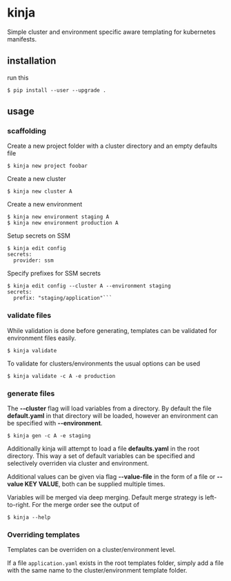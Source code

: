 # kinja

Simple cluster and environment specific aware templating for kubernetes manifests.

## installation

run this

```
$ pip install --user --upgrade .
```

## usage

### scaffolding

Create a new project folder with a cluster directory and an empty defaults file

```
$ kinja new project foobar
```

Create a new cluster

```
$ kinja new cluster A
```

Create a new environment

```
$ kinja new environment staging A
$ kinja new environment production A
```
Setup secrets on SSM

```
$ kinja edit config
secrets:
  provider: ssm
```

Specify prefixes for SSM secrets

```
$ kinja edit config --cluster A --environment staging
secrets:
  prefix: "staging/application"```
```

### validate files

While validation is done before generating, templates can be validated for environment files easily.

```
$ kinja validate
```

To validate for clusters/environments the usual options can be used

```
$ kinja validate -c A -e production
```

### generate files

The **--cluster** flag will load variables from a directory. By default the file **default.yaml** in that directory will be
loaded, however an environment can be specified with **--environment**.

```
$ kinja gen -c A -e staging
```

Additionally kinja will attempt to load a file **defaults.yaml** in the root directory. This way a set of default
variables can be specified and selectively overriden via cluster and environment.

Additional values can be given via flag **--value-file** in the form of a file or **--value KEY VALUE**, both can be
supplied multiple times.

Variables will be merged via deep merging. Default merge strategy is left-to-right. For the merge order see the output of

```
$ kinja --help
```

### Overriding templates

Templates can be overriden on a cluster/environment level.

If a file `application.yaml` exists in the root templates folder, simply add a file with the same name to the
cluster/environment template folder.
